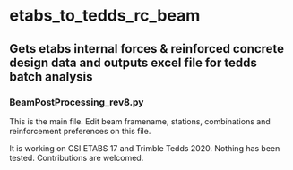 # etabs_to_tedds_rc_beam
## Gets etabs internal forces &amp; reinforced concrete design data and outputs excel file for tedds batch analysis

### BeamPostProcessing_rev8.py
This is the main file. Edit beam framename, stations, combinations and reinforcement preferences on this file.

It is working on CSI ETABS 17 and Trimble Tedds 2020.
Nothing has been tested.
Contributions are welcomed.
